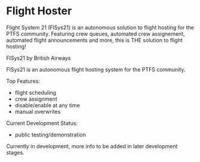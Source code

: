 # Flight Hoster

Flight System 21 (FlSys21) is an autonomous solution to flight hosting for the PTFS community. 
Featuring crew queues, automated crew assignement, automated flight announcements and more, this is THE solution to flight hosting!

FlSys21 by British Airways

FlSys21 is an autonomous flight hosting system for the PTFS community. 

Top Features: 
- flight scheduling 
- crew assignment
- disable/enable at any time
- manual overwrites

Current Development Status:
- public testing/demonstration

Currently in development, more info to be added in later development stages.
